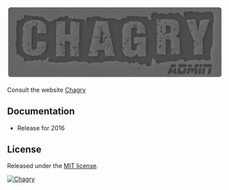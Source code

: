 ![logo](img/logo.jpg)

Consult the website [Chagry](http://chagry.com/)

## Documentation

* Release for 2016

## License

Released under the [ MIT license](http://opensource.org/licenses/mit-license.php).

[![Chagry](https://pledgie.com/campaigns/24202.png?skin_name=chrome)](https://pledgie.com/campaigns/24202)